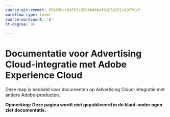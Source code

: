 ```yaml
---
source-git-commit: 85965bcc54765c958b64b8af91052c51c89f76cf
workflow-type: tm+mt
source-wordcount: '0'
ht-degree: 0%

---
```

# Documentatie voor Advertising Cloud-integratie met Adobe Experience Cloud

Deze map is bedoeld voor documenten op Advertising Cloud-integratie met andere Adobe-producten.

**Opmerking: Deze pagina wordt niet gepubliceerd in de klant-onder ogen ziet documentatie.**
